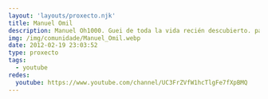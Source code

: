 ```yaml
---
layout: 'layouts/proxecto.njk'
title: Manuel Omil
description: Manuel Oh1000. Guei de toda la vida recién descubierto. para fotos calientes llamad a este número 986000000 para vosotros jugadores (guapis)
img: /img/comunidade/Manuel_Omil.webp
date: 2012-02-19 23:03:52
type: proxecto
tags:
  - youtube
redes:
  youtube: https://www.youtube.com/channel/UC3FrZVfW1hcTlgFe7fXpBMQ
---
```

